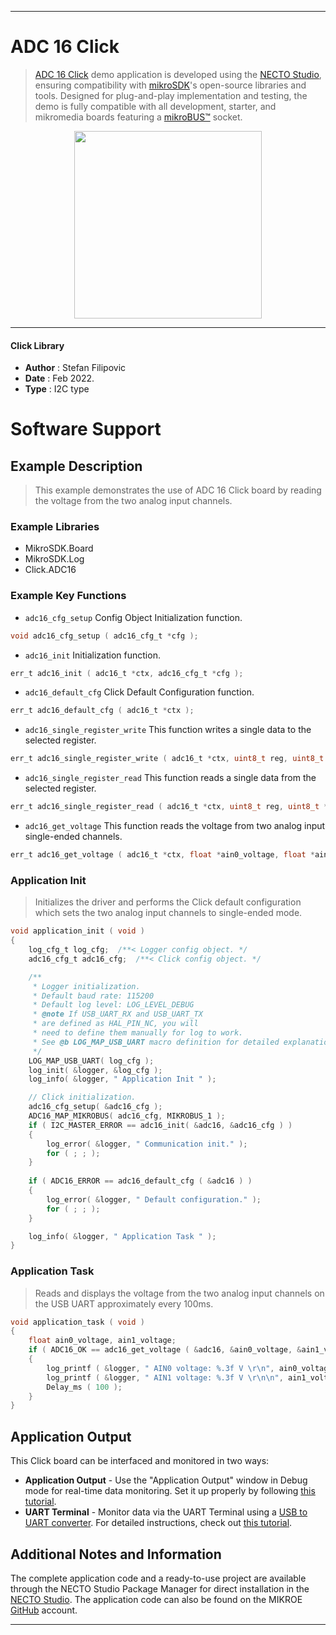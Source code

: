 
---
# ADC 16 Click

> [ADC 16 Click](https://www.mikroe.com/?pid_product=MIKROE-4937) demo application is developed using
the [NECTO Studio](https://www.mikroe.com/necto), ensuring compatibility with [mikroSDK](https://www.mikroe.com/mikrosdk)'s
open-source libraries and tools. Designed for plug-and-play implementation and testing, the demo is fully compatible with
all development, starter, and mikromedia boards featuring a [mikroBUS&trade;](https://www.mikroe.com/mikrobus) socket.

<p align="center">
  <img src="https://www.mikroe.com/?pid_product=MIKROE-4937&image=1" height=300px>
</p>

---

#### Click Library

- **Author**        : Stefan Filipovic
- **Date**          : Feb 2022.
- **Type**          : I2C type

# Software Support

## Example Description

> This example demonstrates the use of ADC 16 Click board by reading the voltage from the two analog input channels.

### Example Libraries

- MikroSDK.Board
- MikroSDK.Log
- Click.ADC16

### Example Key Functions

- `adc16_cfg_setup` Config Object Initialization function.
```c
void adc16_cfg_setup ( adc16_cfg_t *cfg );
```

- `adc16_init` Initialization function.
```c
err_t adc16_init ( adc16_t *ctx, adc16_cfg_t *cfg );
```

- `adc16_default_cfg` Click Default Configuration function.
```c
err_t adc16_default_cfg ( adc16_t *ctx );
```

- `adc16_single_register_write` This function writes a single data to the selected register.
```c
err_t adc16_single_register_write ( adc16_t *ctx, uint8_t reg, uint8_t data_in );
```

- `adc16_single_register_read` This function reads a single data from the selected register.
```c
err_t adc16_single_register_read ( adc16_t *ctx, uint8_t reg, uint8_t *data_out );
```

- `adc16_get_voltage` This function reads the voltage from two analog input single-ended channels.
```c
err_t adc16_get_voltage ( adc16_t *ctx, float *ain0_voltage, float *ain1_voltage );
```

### Application Init

> Initializes the driver and performs the Click default configuration which sets the two analog input channels to single-ended mode.

```c
void application_init ( void )
{
    log_cfg_t log_cfg;  /**< Logger config object. */
    adc16_cfg_t adc16_cfg;  /**< Click config object. */

    /** 
     * Logger initialization.
     * Default baud rate: 115200
     * Default log level: LOG_LEVEL_DEBUG
     * @note If USB_UART_RX and USB_UART_TX 
     * are defined as HAL_PIN_NC, you will 
     * need to define them manually for log to work. 
     * See @b LOG_MAP_USB_UART macro definition for detailed explanation.
     */
    LOG_MAP_USB_UART( log_cfg );
    log_init( &logger, &log_cfg );
    log_info( &logger, " Application Init " );

    // Click initialization.
    adc16_cfg_setup( &adc16_cfg );
    ADC16_MAP_MIKROBUS( adc16_cfg, MIKROBUS_1 );
    if ( I2C_MASTER_ERROR == adc16_init( &adc16, &adc16_cfg ) ) 
    {
        log_error( &logger, " Communication init." );
        for ( ; ; );
    }
    
    if ( ADC16_ERROR == adc16_default_cfg ( &adc16 ) )
    {
        log_error( &logger, " Default configuration." );
        for ( ; ; );
    }

    log_info( &logger, " Application Task " );
}
```

### Application Task

> Reads and displays the voltage from the two analog input channels on the USB UART approximately every 100ms.

```c
void application_task ( void )
{
    float ain0_voltage, ain1_voltage;
    if ( ADC16_OK == adc16_get_voltage ( &adc16, &ain0_voltage, &ain1_voltage ) )
    {
        log_printf ( &logger, " AIN0 voltage: %.3f V \r\n", ain0_voltage );
        log_printf ( &logger, " AIN1 voltage: %.3f V \r\n\n", ain1_voltage );
        Delay_ms ( 100 );
    }
}
```

## Application Output

This Click board can be interfaced and monitored in two ways:
- **Application Output** - Use the "Application Output" window in Debug mode for real-time data monitoring.
Set it up properly by following [this tutorial](https://www.youtube.com/watch?v=ta5yyk1Woy4).
- **UART Terminal** - Monitor data via the UART Terminal using
a [USB to UART converter](https://www.mikroe.com/click/interface/usb?interface*=uart,uart). For detailed instructions,
check out [this tutorial](https://help.mikroe.com/necto/v2/Getting%20Started/Tools/UARTTerminalTool).

## Additional Notes and Information

The complete application code and a ready-to-use project are available through the NECTO Studio Package Manager for 
direct installation in the [NECTO Studio](https://www.mikroe.com/necto). The application code can also be found on
the MIKROE [GitHub](https://github.com/MikroElektronika/mikrosdk_click_v2) account.

---
